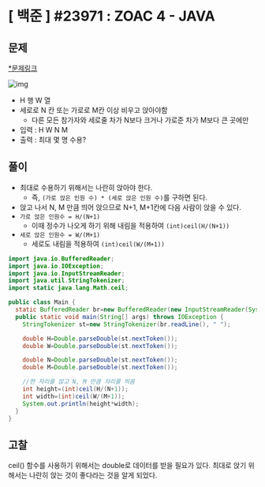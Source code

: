 # [ 백준 ] #23971 : ZOAC 4 - JAVA
## 문제
[*문제링크](https://www.acmicpc.net/problem/23971)

![img](https://github.com/saranghein/BaekJoon/assets/98319061/89a8e805-34cd-4bec-ad9e-18e4bb59f255)

+ H 행 W 열 
+ 세로로 N 칸 또는 가로로 M칸 이상 비우고 앉아야함 
  + 다른 모든 참가자와 세로줄 차가 N보다 크거나 가로준 차가 M보다 큰 곳에만
+ 입력 : H W N M
+ 출력 : 최대 몇 명 수용? 

## 풀이
+ 최대로 수용하기 위해서는 나란히 앉아야 한다. 
  + 즉, `(가로 앉은 인원 수) * (세로 앉은 인원 수)`를 구하면 된다. 
+ 앉고 나서 N, M 만큼 띄어 앉으므로 N+1, M+1칸에 다음 사람이 앉을 수 있다.
+ `가로 앉은 인원수 = H/(N+1)` 
  + 이때 정수가 나오게 하기 위해 내림을 적용하여 `(int)ceil(H/(N+1))`
+ `세로 앉은 인원수 = W/(M+1)`
  + 세로도 내림을 적용하여 `(int)ceil(W/(M+1))`

```java
import java.io.BufferedReader;
import java.io.IOException;
import java.io.InputStreamReader;
import java.util.StringTokenizer;
import static java.lang.Math.ceil;

public class Main {
  static BufferedReader br=new BufferedReader(new InputStreamReader(System.in));
  public static void main(String[] args) throws IOException {
    StringTokenizer st=new StringTokenizer(br.readLine(), " ");

    double H=Double.parseDouble(st.nextToken());
    double W=Double.parseDouble(st.nextToken());

    double N=Double.parseDouble(st.nextToken());
    double M=Double.parseDouble(st.nextToken());

    //한 자리를 않고 N, M 만큼 자리를 띄움
    int height=(int)ceil(H/(N+1));
    int width=(int)ceil(W/(M+1));
    System.out.println(height*width);
  }
}
```
## 고찰
ceil() 함수를 사용하기 위해서는 double로 데이터를 받을 필요가 있다. 
최대로 앉기 위해서는 나란히 앉는 것이 좋다라는 것을 알게 되었다. 